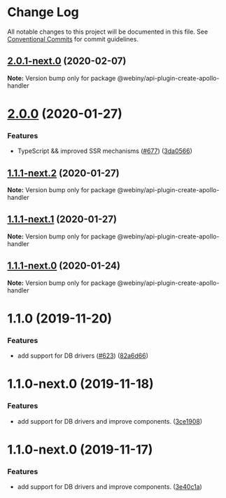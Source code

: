 # Change Log

All notable changes to this project will be documented in this file.
See [Conventional Commits](https://conventionalcommits.org) for commit guidelines.

## [2.0.1-next.0](https://github.com/webiny/webiny-js/compare/@webiny/api-plugin-create-apollo-handler@2.0.0...@webiny/api-plugin-create-apollo-handler@2.0.1-next.0) (2020-02-07)

**Note:** Version bump only for package @webiny/api-plugin-create-apollo-handler





# [2.0.0](https://github.com/webiny/webiny-js/compare/@webiny/api-plugin-create-apollo-handler@1.1.0...@webiny/api-plugin-create-apollo-handler@2.0.0) (2020-01-27)


### Features

* TypeScript && improved SSR mechanisms ([#677](https://github.com/webiny/webiny-js/issues/677)) ([3da0566](https://github.com/webiny/webiny-js/commit/3da0566f29e1d46df0e7c357be0b42bdaa4c7d2b))





## [1.1.1-next.2](https://github.com/webiny/webiny-js/compare/@webiny/api-plugin-create-apollo-handler@1.1.1-next.1...@webiny/api-plugin-create-apollo-handler@1.1.1-next.2) (2020-01-27)

**Note:** Version bump only for package @webiny/api-plugin-create-apollo-handler





## [1.1.1-next.1](https://github.com/webiny/webiny-js/compare/@webiny/api-plugin-create-apollo-handler@1.1.1-next.0...@webiny/api-plugin-create-apollo-handler@1.1.1-next.1) (2020-01-27)

**Note:** Version bump only for package @webiny/api-plugin-create-apollo-handler





## [1.1.1-next.0](https://github.com/webiny/webiny-js/compare/@webiny/api-plugin-create-apollo-handler@1.1.0...@webiny/api-plugin-create-apollo-handler@1.1.1-next.0) (2020-01-24)

**Note:** Version bump only for package @webiny/api-plugin-create-apollo-handler





# 1.1.0 (2019-11-20)


### Features

* add support for DB drivers ([#623](https://github.com/webiny/webiny-js/issues/623)) ([82a6d66](https://github.com/webiny/webiny-js/commit/82a6d66d5ad96e4da13c035d2524c03bd50a7dff))





# 1.1.0-next.0 (2019-11-18)


### Features

* add support for DB drivers and improve components. ([3ce1908](https://github.com/webiny/webiny-js/commit/3ce1908))





# 1.1.0-next.0 (2019-11-17)


### Features

* add support for DB drivers and improve components. ([3e40c1a](https://github.com/webiny/webiny-js/commit/3e40c1a))
